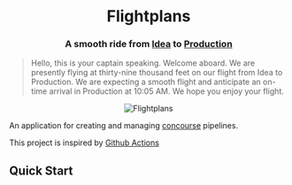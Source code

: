 <h1 align="center">Flightplans</h1>

<h3 align="center">A smooth ride from <a href=".">Idea</a> to <a href=".">Production</a></h3>

> Hello, this is your captain speaking. Welcome aboard. We are presently flying at thirty-nine thousand feet on our flight from Idea to Production. We are expecting a smooth flight and anticipate an on-time arrival in Production at 10:05 AM. We hope you enjoy your flight.

<div align="center">
<img src="https://user-images.githubusercontent.com/903488/47271506-05a9e680-d52f-11e8-99c7-52ccda53b56a.gif" alt="Flightplans" />
</div>

An application for creating and managing [concourse](https://concourse-ci.org/) pipelines.



This project is inspired by [Github Actions](https://github.com/features/actions/)

## Quick Start

